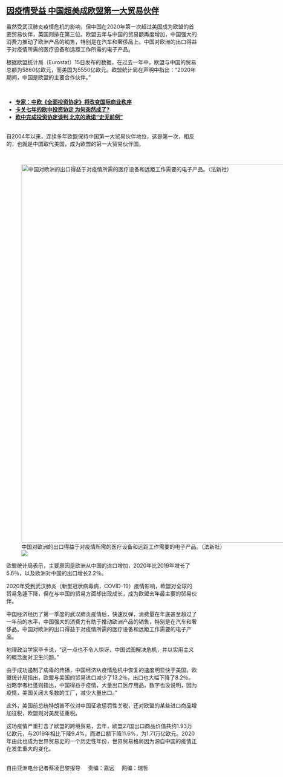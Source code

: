 <!--1613502720000-->
[因疫情受益 中国超美成欧盟第一大贸易伙伴](https://www.rfa.org/mandarin/yataibaodao/junshiwaijiao/cl-02162021085203.html)
------

<p>虽然受武汉肺炎疫情危机的影响，但中国在2020年第一次超过美国成为欧盟的首要贸易伙伴，英国则排在第三位。欧盟去年与中国的贸易额再度增加，中国强大的消费力推动了欧洲产品的销售，特别是在汽车和奢侈品上。中国对欧洲的出口得益于对疫情所需的医疗设备和远距工作所需的电子产品。</p><p>根据欧盟统计局（Eurostat）15日发布的数据，在过去一年中，欧盟与中国的贸易总额为5860亿欧元，而美国为5550亿欧元。欧盟统计局在声明中指出：“2020年期间，中国是欧盟的主要合作伙伴。”</p><p><br/></p><ul><li><strong><a href="https://www.rfa.org/mandarin/yataibaodao/jingmao/bx-02032021143106.html">专家：中欧《全面投资协定》将改变国际商业秩序</a></strong></li><li><strong><a href="https://www.rfa.org/mandarin/yataibaodao/junshiwaijiao/jt-12302020132128.html">卡关七年的欧中投资协定 为何突然成了?</a></strong></li><li><strong><a href="https://www.rfa.org/mandarin/yataibaodao/junshiwaijiao/cl-12302020112549.html">欧中完成投资协定谈判 北京的承诺“史无前例”</a></strong></li></ul><p><br/>自2004年以来，连续多年欧盟保持中国第一大贸易伙伴地位，这是第一次，相反的，也就是中国取代美国，成为欧盟的第一大贸易伙伴国。</p><p><br/></p><p><figure class="image-richtext image-inline captioned" style="width:1500px;"><img alt="中国对欧洲的出口得益于对疫情所需的医疗设备和远距工作需要的电子产品。（法新社）" height="1000" src="https://www.rfa.org/mandarin/yataibaodao/junshiwaijiao/cl-02162021085203.html/000_8zb3nf.jpg/@@images/c95c14c9-f9e9-481a-81c1-f724c786f13c.jpeg" title="000_8ZB3NF.jpg" width="1500"/><figcaption class="image-caption">中国对欧洲的出口得益于对疫情所需的医疗设备和远距工作需要的电子产品。（法新社）</figcaption><small></small><div id="zoomattribute"><a data-caption="中国对欧洲的出口得益于对疫情所需的医疗设备和远距工作需要的电子产品。（法新社）" data-fancybox="" href="https://www.rfa.org/mandarin/yataibaodao/junshiwaijiao/cl-02162021085203.html/000_8zb3nf.jpg" id="single_image" title="中国对欧洲的出口得益于对疫情所需的医疗设备和远距工作需要的电子产品。（法新社）"><img src="/++plone++rfa-resources/img/icon-zoom.png"/></a></div></figure></p><p>欧盟统计局表示，主要原因是欧洲从中国的进口增加，2020年比2019年增长了5.6％，以及欧洲对中国的出口增长2.2％。</p><p>2020年受到武汉肺炎（新型冠状病毒病，COVID-19）疫情影响，欧盟对全球的贸易急遽下降，但在与中国的贸易方面却出现成长，成为欧盟去年最主要的贸易伙伴。</p><p>中国经济经历了第一季度的武汉肺炎疫情后，快速反弹，消费量在年底甚至超过了一年前的水平，中国强大的消费力有助于推动欧洲产品的销售，特别是在汽车和奢侈品。中国对欧洲的出口得益于对疫情所需的医疗设备和远距工作需要的电子产品。</p><p>地理政治学家毕卡说，“这一点也不令人惊讶，中国试图解决危机，并以实用主义的概念面对卫生问题。”</p><p>由于成功遏制了病毒的传播，中国经济从疫情危机中恢复的速度明显快于美国。欧盟统计局指出，欧盟与美国的贸易进口减少了13.2％，出口也大幅下降了8.2％。战略学者杜蓬则指出，中国得益于疫情，大量出口医疗用品，数字也没说明，因为疫情，美国关闭大多数的工厂，减少大量出口。”</p><p>此外，美国前总统特朗普不仅对中国征收惩罚性关税，还对欧盟的某些进口商品增加征税，欧盟则对美反征重税。</p><p>这场疫情严重打击了欧盟的跨境贸易，去年，欧盟27国出口商品价值共约1.93万亿欧元，与2019年相比下降9.4%，而进口额下降11.6%，为1.71万亿欧元。2020年由此也成为世界贸易史的一个历史性年份，世界贸易格局因为源自中国的疫情正在发生重大的变化。</p><p><br/>自由亚洲电台记者蔡凌巴黎报导     责编：嘉远     网编：瑞哲</p>

